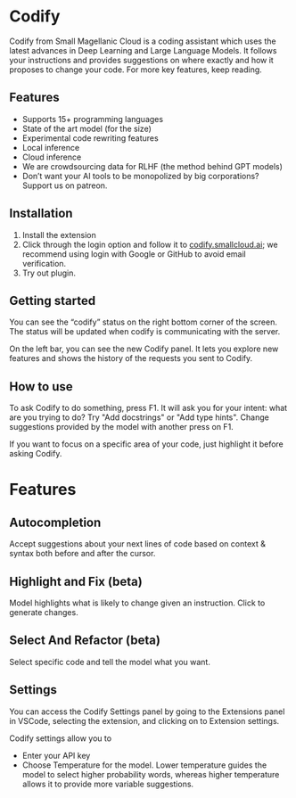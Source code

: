 # Codify

Codify from Small Magellanic Cloud is a coding assistant which uses the latest advances in Deep Learning and Large Language Models. It follows your instructions and provides suggestions on where exactly and how it proposes to change your code. For more key features, keep reading.
## Features
- Supports 15+ programming languages
- State of the art model (for the size)
- Experimental code rewriting features
- Local inference
- Cloud inference
- We are crowdsourcing data for RLHF (the method behind GPT models)
- Don’t want your AI tools to be monopolized by big corporations? Support us on patreon.

## Installation
1. Install the extension
2. Click through the login option and follow it to [codify.smallcloud.ai](https://codify.smallcloud.ai); we recommend using login with Google or GitHub to avoid email verification.
3. Try out plugin.

## Getting started
You can see the “codify” status on the right bottom corner of the screen. The status will be updated when codify is communicating with the server.

On the left bar, you can see the new Codify panel. It lets you explore new features and shows the history of the requests you sent to Codify.

## How to use
To ask Codify to do something, press F1. It will ask you for your intent: what are you trying to do? Try "Add docstrings" or "Add type hints". 
Change suggestions provided by the model with another press on F1.

If you want to focus on a specific area of your code, just highlight it before asking Codify.

# Features
## Autocompletion
Accept suggestions about your next lines of code based on context & syntax both before and after the cursor.
## Highlight and Fix (beta)
Model highlights what is likely to change given an instruction. Click to generate changes. 
## Select And Refactor (beta)
Select specific code and tell the model what you want. 
## Settings
You can access the Codify Settings panel by going to the Extensions panel in VSCode, selecting the extension, and clicking on to Extension settings.

Codify settings allow you to 
- Enter your API key
- Choose Temperature for the model. Lower temperature guides the model to select higher probability words, whereas higher temperature allows it to provide more variable suggestions.